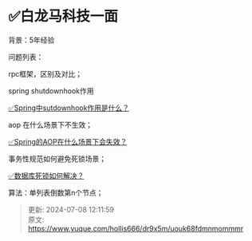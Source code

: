 # ✅白龙马科技一面

背景：5年经验



问题列表：



rpc框架，区别及对比；



spring shutdownhook作用



[✅Spring中sutdownhook作用是什么？](https://www.yuque.com/hollis666/dr9x5m/yhm4uefb73v8iezg)



aop 在什么场景下不生效；



[✅Spring的AOP在什么场景下会失效？](https://www.yuque.com/hollis666/dr9x5m/qogczxzhispgvw96)



事务性规范如何避免死锁场景；

[✅数据库死锁如何解决？](https://www.yuque.com/hollis666/dr9x5m/ut71vg)



算法：单列表倒数第n个节点；



> 更新: 2024-07-08 12:11:59  
> 原文: <https://www.yuque.com/hollis666/dr9x5m/uouk68fdmnmommmr>